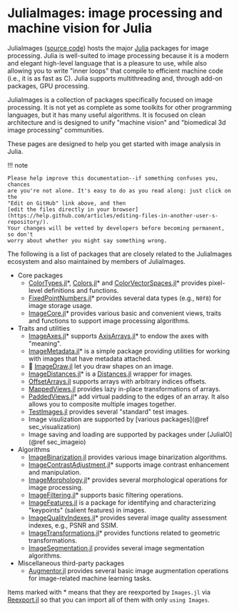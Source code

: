 # JuliaImages: image processing and machine vision for Julia

JuliaImages ([source code](https://github.com/JuliaImages)) hosts the
major [Julia](http://julialang.org/) packages for image processing.
Julia is well-suited to image processing because it is a modern and
elegant high-level language that is a pleasure to use, while also
allowing you to write "inner loops" that compile to efficient machine
code (i.e., it is as fast as C).  Julia supports multithreading and,
through add-on packages, GPU processing.

JuliaImages is a collection of packages specifically focused on image
processing.  It is not yet as complete as some toolkits for other
programming languages, but it has many useful algorithms.  It is
focused on clean architecture and is designed to unify "machine
vision" and "biomedical 3d image processing" communities.

These pages are designed to help you get started with image analysis
in Julia.

!!! note

    Please help improve this documentation--if something confuses you, chances
    are you're not alone. It's easy to do as you read along: just click on the
    "Edit on GitHub" link above, and then
    [edit the files directly in your browser](https://help.github.com/articles/editing-files-in-another-user-s-repository/).
    Your changes will be vetted by developers before becoming permanent, so don't
    worry about whether you might say something wrong.

The following is a list of packages that are closely related to the JuliaImages ecosystem and also maintained by members of
JuliaImages.

* Core packages
  * [ColorTypes.jl](https://github.com/JuliaGraphics/ColorTypes.jl)\*, [Colors.jl](https://github.com/JuliaGraphics/Colors.jl)\* and [ColorVectorSpaces.jl](https://github.com/JuliaGraphics/ColorVectorSpace.jl)\* provides pixel-level definitions and functions.
  * [FixedPointNumbers.jl](https://github.com/JuliaMath/FixedPointNumbers.jl)\* provides several data types (e.g., `N0f8`) for image storage usage.
  * [ImageCore.jl](https://juliaimages.org/ImageCore.jl/stable/)\* provides various basic and convenient views, traits and functions to support image processing algorithms.
* Traits and utilities
  * [ImageAxes.jl](https://github.com/JuliaImages/ImageAxes.jl)\* supports [AxisArrays.jl](https://github.com/JuliaArrays/AxisArrays.jl)\* to endow the axes with "meaning".
  * [ImageMetadata.jl](https://github.com/JuliaImages/ImageMetadata.jl)\* is a simple package providing utilities for working with images that have metadata attached.
  * 🚧 [ImageDraw.jl](https://github.com/JuliaImages/ImageDraw.jl) let you draw shapes on an image.
  * [ImageDistances.jl](https://github.com/JuliaImages/ImageDistances.jl)\* is a [Distances.jl](https://github.com/JuliaStats/Distances.jl) wrapper for images.
  * [OffsetArrays.jl](https://github.com/JuliaArrays/OffsetArrays.jl) supports arrays with arbitrary indices offsets.
  * [MappedViews.jl](https://github.com/JuliaArrays/MappedArrays.jl) provides lazy in-place transformations of arrays.
  * [PaddedViews.jl](https://github.com/JuliaArrays/PaddedViews.jl)\* add virtual padding to the edges of an array. It also allows you to composite multiple images together.
  * [TestImages.jl](https://github.com/JuliaImages/TestImages.jl) provides several "standard" test images.
  * Image visulization are supported by [various packages](@ref sec_visualization)
  * Image saving and loading are supported by packages under [JuliaIO](@ref sec_imageio)
* Algorithms
  * [ImageBinarization.jl](https://github.com/zygmuntszpak/ImageBinarization.jl) provides various image binarization algorithms.
  * [ImageContrastAdjustment.jl](https://juliaimages.org/ImageContrastAdjustment.jl/stable/)\* supports image contrast enhancement and manipulation.
  * [ImageMorphology.jl](https://github.com/JuliaImages/ImageMorphology.jl)\* provides several morphological operations for image processing.
  * [ImageFiltering.jl](https://juliaimages.org/ImageFiltering.jl/stable/)\* supports basic filtering operations.
  * [ImageFeatures.jl](https://github.com/JuliaImages/ImageFeatures.jl) is a package for identifying and characterizing "keypoints" (salient features) in images.
  * [ImageQualityIndexes.jl](https://github.com/JuliaImages/ImageQualityIndexes.jl)\* provides several image quality assessment indexes, e.g., PSNR and SSIM.
  * [ImageTransformations.jl](https://github.com/JuliaImages/ImageTransformations.jl)\* provides functions related to geometric transformations.
  * [ImageSegmentation.jl](https://github.com/JuliaImages/ImageSegmentation.jl) provides several image segmentation algorithms.
* Miscellaneous third-party packages
  * [Augmentor.jl](https://github.com/Evizero/Augmentor.jl) provides several basic image augmentation operations for image-related machine learning tasks.

Items marked with \* means that they are reexported by `Images.jl` via
[Reexport.jl](https://github.com/simonster/Reexport.jl) so that you can import all of them with only `using Images`.
